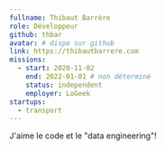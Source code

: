 ```yaml
---
fullname: Thibaut Barrère
role: Développeur
github: thbar
avatar: # dispo sur github
link: https://thibautbarrere.com
missions:
  - start: 2020-11-02
    end: 2022-01-01 # non déterminé
    status: independent
    employer: LoGeek
startups:
  - transport
---
```


J'aime le code et le "data engineering"!
